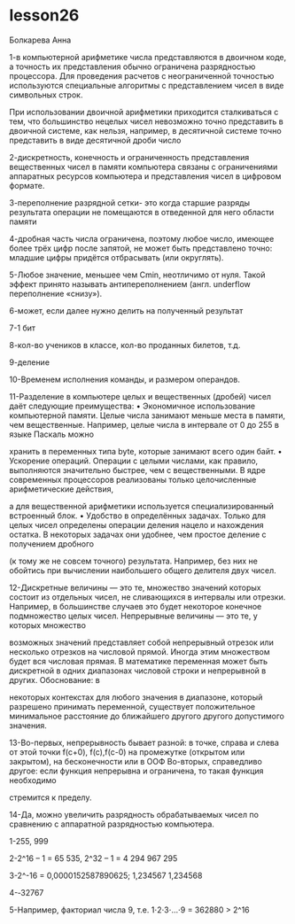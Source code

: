 # lesson26
Болкарева Анна

1-в компьютерной арифметике числа представляются в двоичном коде, а точность их представления обычно ограничена разрядностью процессора. Для проведения расчетов с неограниченной точностью используются специальные алгоритмы с представлением чисел в виде символьных строк.

При использовании двоичной арифметики приходится сталкиваться с тем, что большинство нецелых чисел невозможно точно представить в двоичной системе, как нельзя, например, в десятичной системе точно представить в виде десятичной дроби число

2-дискретность, конечность и ограниченность представления вещественных чисел в памяти компьютера связаны с ограничениями аппаратных ресурсов компьютера и представления чисел в цифровом формате.

3-переполнение разрядной сетки- это когда старшие разряды результата операции не помещаются в отведенной для него области памяти

4-дробная часть числа ограничена, поэтому любое число, имеющее более трёх цифр после запятой, не может быть представлено точно: младшие цифры придётся отбрасывать (или округлять).

5-Любое значение, меньшее чем Cmin, неотличимо от нуля. Такой эффект принято называть антипереполнением (англ. underflow переполнение «снизу»).

6-может, если далее нужно делить на полученный результат

7-1 бит

8-кол-во учеников в классе, кол-во проданных билетов, т.д.

9-деление

10-Временем исполнения команды, и размером операндов.

11-Разделение в компьютере целых и вещественных (дробей) чисел даёт следующие преимущества: • Экономичное использование компьютерной памяти. Целые числа занимают меньше места в памяти, чем вещественные. Например, целые числа в интервале от 0 до 255 в языке Паскаль можно

хранить в переменных типа byte, которые занимают всего один байт. • Ускорение операций. Операции с целыми числами, как правило, выполняются значительно быстрее, чем с вещественными. В ядре современных процессоров реализованы только целочисленные арифметические действия,

а для вещественной арифметики используется специализированный встроенный блок. • Удобство в определённых задачах. Только для целых чисел определены операции деления нацело и нахождения остатка. В некоторых задачах они удобнее, чем простое деление с получением дробного 

(к тому же не совсем точного) результата. Например, без них не обойтись при вычислении наибольшего общего делителя двух чисел.

12-Дискретные величины — это те, множество значений которых состоит из отдельных чисел, не сливающихся в интервалы или отрезки. Например, в большинстве случаев это будет некоторое конечное подмножество целых чисел. Непрерывные величины — это те, у которых множество

возможных значений представляет собой непрерывный отрезок или несколько отрезков на числовой прямой. Иногда этим множеством будет вся числовая прямая. В математике переменная может быть дискретной в одних диапазонах числовой строки и непрерывной в других. Обоснование: в

некоторых контекстах для любого значения в диапазоне, который разрешено принимать переменной, существует положительное минимальное расстояние до ближайшего другого другого допустимого значения.

13-Во-первых, непрерывность бывает разной: в точке, справа и слева от этой точки f(c+0), f(c),f(c-0) на промежутке (открытом или закрытом), на бесконечности или в ООФ Во-вторых, справедливо другое: если функция непрерывна и ограничена, то такая функция необходимо

стремится к пределу.

14-Да, можно увеличить разрядность обрабатываемых чисел по сравнению с аппаратной разрядностью компьютера.


1-255, 999

2-2^16 – 1 = 65 535, 2^32 – 1 = 4 294 967 295

3-2^-16 = 0,0000152587890625; 1,234567 1,234568

4-‐32767

5-Например, факториал числа 9, т.е. 1⋅2⋅3⋅…⋅9 = 362880 > 2^16
